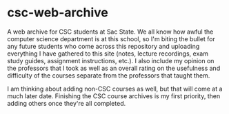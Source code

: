 # csc-web-archive

A web archive for CSC students at Sac State. We all know how awful the computer science department is at this school, so I'm biting the bullet for any future students who come across this repository and uploading everything I have gathered to this site (notes, lecture recordings, exam study guides, assignment instructions, etc.). I also include my opinion on the professors that I took as well as an overall rating on the usefulness and difficulty of the courses separate from the professors that taught them.

I am thinking about adding non-CSC courses as well, but that will come at a much later date. Finishing the CSC course archives is my first priority, then adding others once they're all completed.
